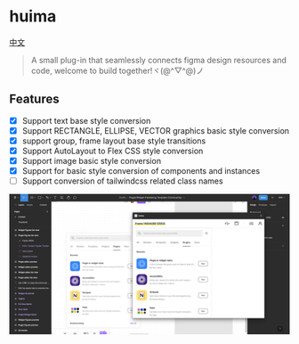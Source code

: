 # huima

[中文](https://github.com/tolerance-go/huima/blob/main/README.ZH-CN.md)

> A small plug-in that seamlessly connects figma design resources and code, welcome to build together!ヾ(@^▽^@)ノ

## Features

-  [x] Support text base style conversion
-  [x] Support RECTANGLE, ELLIPSE, VECTOR graphics basic style conversion
-  [x] support group, frame layout base style transitions
-  [x] Support AutoLayout to Flex CSS style conversion
-  [x] Support image basic style conversion
-  [x] Support for basic style conversion of components and instances
-  [ ] Support conversion of tailwindcss related class names

![](cover.jpg)
